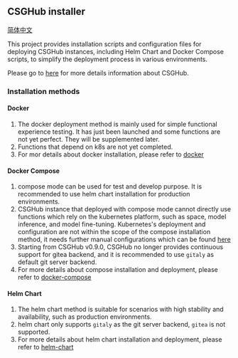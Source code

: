 ## CSGHub installer

[简体中文](./docs/cn/csghub_installer.md)

This project provides installation scripts and configuration files for deploying CSGHub instances, including Helm Chart and Docker Compose scripts, to simplify the deployment process in various environments. 

Please go to [here](https://github.com/OpenCSGs/csghub) for more details information about CSGHub.

### Installation methods 
#### Docker 
1. The docker deployment method is mainly used for simple functional experience testing. It has just been launched and some functions are not yet perfect. They will be supplemented later.
2. Functions that depend on k8s are not yet completed.
3. For mor details about docker installation, please refer to [docker](./docker/README.md)

#### Docker Compose
1. compose mode can be used for test and develop purpose. It is recommended to use helm chart installation for production environments.
1. CSGHub instance that deployed with compose mode cannot directly use functions which rely on the kubernetes platform, such as space, model inference, and model fine-tuning. Kubernetes's deployment and configuration are not within the scope of the compose installation method, it needs further manual configurations which can be found [here](./docker-compose/csghub/README.md#configure-kubernetes)
1. Starting from CSGHub v0.9.0, CSGHub no longer provides continuous support for gitea backend, and it is recommended to use `gitaly` as default git server backend.
1. For more details about compose installation and deployment, please refer to [docker-compose](./docker-compose/csghub/README.md)

#### Helm Chart
1. The helm chart method is suitable for scenarios with high stability and availability, such as production environments.
1. helm chart only supports `gitaly` as the git server backend,  `gitea` is not supported.
1. For more details about helm chart installation and deployment, please refer to [helm-chart](./helm-chart/README.md)
